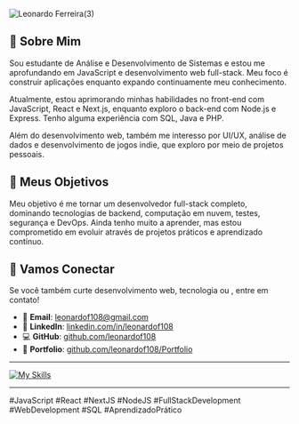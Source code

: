 ![Leonardo Ferreira(3)](https://github.com/user-attachments/assets/7ccf6ac3-4b4b-47c5-a430-418726065bf9)

## 🌟 Sobre Mim
Sou estudante de Análise e Desenvolvimento de Sistemas e estou me aprofundando em JavaScript e desenvolvimento web full-stack. Meu foco é construir aplicações enquanto expando continuamente meu conhecimento.

Atualmente, estou aprimorando minhas habilidades no front-end com JavaScript, React e Next.js, enquanto exploro o back-end com Node.js e Express. Tenho alguma experiência com SQL, Java e PHP.

Além do desenvolvimento web, também me interesso por UI/UX, análise de dados e desenvolvimento de jogos indie, que exploro por meio de projetos pessoais.

## 🎯 Meus Objetivos
Meu objetivo é me tornar um desenvolvedor full-stack completo, dominando tecnologias de backend, computação em nuvem, testes, segurança e DevOps. Ainda tenho muito a aprender, mas estou comprometido em evoluir através de projetos práticos e aprendizado contínuo.

## 🤝 Vamos Conectar
Se você também curte desenvolvimento web, tecnologia ou , entre em contato!

- 📧 **Email**: [leonardof108@gmail.com](mailto:leonardof108@gmail.com)
- 🔗 **LinkedIn**: [linkedin.com/in/leonardof108](https://www.linkedin.com/in/leonardof108/)
- 💻 **GitHub**: [github.com/leonardof108](https://github.com/leonardof108)
- 📂 **Portfolio**: [github.com/leonardof108/Portfolio](https://github.com/leonardof108/Portfolio)

---

[![My Skills](https://skillicons.dev/icons?i=js,ts,react,nextjs,nodejs,express,postgres)](https://github.com/leonardof108)

---

#JavaScript #React #NextJS #NodeJS #FullStackDevelopment #WebDevelopment #SQL #AprendizadoPrático

